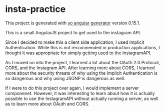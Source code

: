 # insta-practice

This project is generated with [yo angular generator](https://github.com/yeoman/generator-angular)
version 0.15.1.

This is a small AngularJS project to get used to the instagram API.

Since I decided to make this a client side application, I used Implicit Authentication.
While this is not recommended in production applications, I thought it was appropriate for simply getting used to the InstagramAPI.

As I moved on into the project, I learned a lot about the OAuth 2.0 Protocol, CORS, and the Instagram API.
After learning more about CORS, I learned more about the security threats of why using the Implicit Authentication is so dangerous and why using JSONP is dangerous as well. 

If I were to do this project over again, I would implement a server componenet. However, it was interesting to learn about how it is actually possible to use the InstagramAPI without actually running a server, as well as to learn more about OAuth and CORS. 

